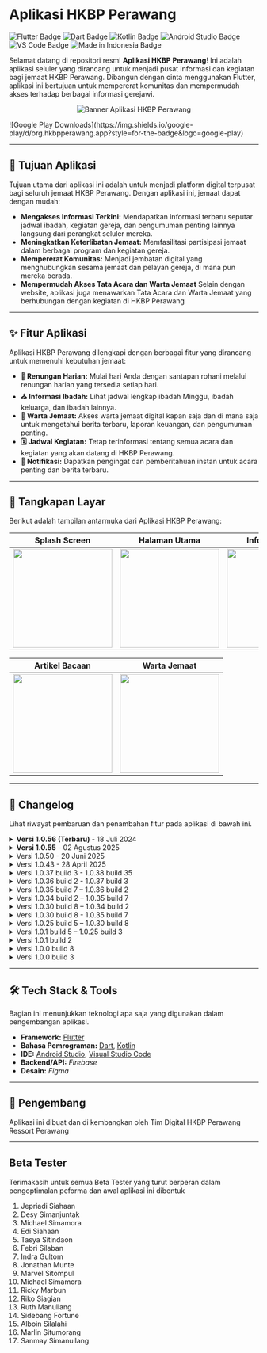 # **Aplikasi HKBP Perawang**
<p align="left">
  <img src="https://img.shields.io/badge/Flutter-02569B?style=for-the-badge&logo=flutter&logoColor=white" alt="Flutter Badge"/>
  <img src="https://img.shields.io/badge/Dart-0175C2?style=for-the-badge&logo=dart&logoColor=white" alt="Dart Badge"/>
  <img src="https://img.shields.io/badge/Kotlin-7F52FF?style=for-the-badge&logo=kotlin&logoColor=white" alt="Kotlin Badge"/>
  <img src="https://img.shields.io/badge/Android%20Studio-3DDC84?style=for-the-badge&logo=android-studio&logoColor=white" alt="Android Studio Badge"/>
  <img src="https://img.shields.io/badge/VS%20Code-007ACC?style=for-the-badge&logo=visual-studio-code&logoColor=white" alt="VS Code Badge"/>
  <img src="https://img.shields.io/badge/Made%20in-Indonesia-red?style=for-the-badge&logo=none&labelColor=white" alt="Made in Indonesia Badge"/>
</p>

Selamat datang di repositori resmi **Aplikasi HKBP Perawang**! Ini adalah aplikasi seluler yang dirancang untuk menjadi pusat informasi dan kegiatan bagi jemaat HKBP Perawang. Dibangun dengan cinta menggunakan Flutter, aplikasi ini bertujuan untuk mempererat komunitas dan mempermudah akses terhadap berbagai informasi gerejawi.

<p align="center">
  <img src="https://play-lh.googleusercontent.com/fd2MqxwGVxqJO_QXgXCwg-o8R-e2l9jmkDLHNS_TEYrpFbG2q1W1AfjLdDPaoo0Un2w=w480-h960-rw" alt="Banner Aplikasi HKBP Perawang">
</p>
![Google Play Downloads](https://img.shields.io/google-play/d/org.hkbpperawang.app?style=for-the-badge&logo=google-play)

---

## 🎯 **Tujuan Aplikasi**

Tujuan utama dari aplikasi ini adalah untuk menjadi platform digital terpusat bagi seluruh jemaat HKBP Perawang. Dengan aplikasi ini, jemaat dapat dengan mudah:

* **Mengakses Informasi Terkini:** Mendapatkan informasi terbaru seputar jadwal ibadah, kegiatan gereja, dan pengumuman penting lainnya langsung dari perangkat seluler mereka.
* **Meningkatkan Keterlibatan Jemaat:** Memfasilitasi partisipasi jemaat dalam berbagai program dan kegiatan gereja.
* **Mempererat Komunitas:** Menjadi jembatan digital yang menghubungkan sesama jemaat dan pelayan gereja, di mana pun mereka berada.
* **Mempermudah Akses Tata Acara dan Warta Jemaat** Selain dengan website, aplikasi juga menawarkan Tata Acara dan Warta Jemaat yang berhubungan dengan kegiatan di HKBP Perawang

---

## ✨ **Fitur Aplikasi**

Aplikasi HKBP Perawang dilengkapi dengan berbagai fitur yang dirancang untuk memenuhi kebutuhan jemaat:

* **📖 Renungan Harian:** Mulai hari Anda dengan santapan rohani melalui renungan harian yang tersedia setiap hari.
* **⛪ Informasi Ibadah:** Lihat jadwal lengkap ibadah Minggu, ibadah keluarga, dan ibadah lainnya.
* **📰 Warta Jemaat:** Akses warta jemaat digital kapan saja dan di mana saja untuk mengetahui berita terbaru, laporan keuangan, dan pengumuman penting.
* **🗓️ Jadwal Kegiatan:** Tetap terinformasi tentang semua acara dan kegiatan yang akan datang di HKBP Perawang.
* **🔔 Notifikasi:** Dapatkan pengingat dan pemberitahuan instan untuk acara penting dan berita terbaru.

---

## 📸 **Tangkapan Layar**

Berikut adalah tampilan antarmuka dari Aplikasi HKBP Perawang:

| Splash Screen | Halaman Utama | Informasi Huria | Jadwal Ibadah | Tata Acara |
| :---: | :---: | :---: | :---: | :---: |
| <img src="https://play-lh.googleusercontent.com/u_pd2XAaSYwQ-yAXIuGLGYd4g1pZ8YFk38yb_grt7B--l3Z7h-IkG1mkvy0TR05simCN1o8ZJ9K4hqnIAIs1wQ=w5120-h2880-rw" width="200"/> | <img src="https://play-lh.googleusercontent.com/5l50O_CS1m2HHLnGjLNOgYVNml5KO_KROZcZQNKe943tkkwMX4ew6jKTBE4twBJ_PT4WlIDE0h62dcrzFqF9IRE=w5120-h2880-rw" width="200"/> | <img src="https://play-lh.googleusercontent.com/YAT_6MTy_dDzeK8JDPkKb3CHghiE0fpU7Kba7_JkM0Vyl1PuEvbtsHSqakaR_WWwwFa-rADAdLte0MRj6rkMdw=w5120-h2880-rw" width="200"/> | <img src="https://play-lh.googleusercontent.com/4rU60RbA5BjxinlGafdaT8rOIDEVqoJjVSoZU9j5kjWKGkEUbCUAL1LSksYw90m-lP_qYVWDm5s4csit-mqcFw=w5120-h2880-rw" width="200"/> | <img src="https://play-lh.googleusercontent.com/S-DrW8YsodzhRb40jSVneEgN6_OiFxLBslvPuLXc6fdG4NHBFU8qHOYFawpR37P6qKk30F7VIShzRe1cc-oG=w5120-h2880-rw" width="200"/> |

| Artikel Bacaan | Warta Jemaat |
| :---: | :---: |
| <img src="https://play-lh.googleusercontent.com/YJLIaC6NajRhmBRBXUu-YhP-rjwRzfBOeJyZTJ9-WxzWbg4ffgFJvu-V3FfWQMpk-_KR4ZDKj7KXfV4vtn94kA=w5120-h2880-rw" width="200"/> | <img src="https://play-lh.googleusercontent.com/cLcOVy4Wb3cG_0UIle56NN7RG1G5_jlonlJjNmZOuJKZCamy3NumCoyRuzuxYAg5jDsvijYJ62Xhg9BQNCI-gPI=w5120-h2880-rw" width="200"/> |

---

## 📜 **Changelog**

Lihat riwayat pembaruan dan penambahan fitur pada aplikasi di bawah ini.

<details>
<summary><strong>Versi 1.0.56 (Terbaru)</strong> - 18 Juli 2024</summary>
<br>

-   Perbaikan bug dan peningkatan performa
-   Penambahan metode scrap PDF dari web dan GDrive
-   Perubahan UI Blog
-   Penambahan Fitur Postingan Unggulan
-   Optimasi pembuka PDF
-   Optimasi metode unduh PDF
-   Perbaikan Cache Info Partangiangan
-   Perbaikan beberapa bug

</details>

<details>
<summary><strong>Versi 1.0.55</strong> - 02 Agustus 2025</summary>
<br>

-   Perbaikan bug dan peningkatan performa
-   Penambahan kemampuan memuat gambar pada notifikasi
-   Pengoptimalan metode cache
-   Penambahan Jadwal Partangiangan Weyk
-   Penghapusan sisi samping Penampil PDF
-   Pengoptimalan Pembacaan PDF
-   Meringankan halaman utama aplikasi
-   Penambahan keamanan AppCheck
-   Perbaikan Bug
-   Perbaikan tombol aksi notifikasi
-   Pembaharuan bahasa pendukung

</details>

<details>
<summary>Versi 1.0.50 - 20 Juni 2025</summary>
<br>

-   Perbaikan bug dan peningkatan performa
-   Perbaikan edge-to-edge
-   Integrasi Play Integrity
-   dan banyak lagi

</details>

<details>
<summary>Versi 1.0.43 - 28 April 2025</summary>
<br>

-   Fetch Warta Acara dengan Metode Baru mengikuti struktur web
-   Penambahan Sistem notifikasi dengan fitur Tombol
-   Perbaikan direct sistem notifikasi
-   Perbagian Bug
-   Penyimpanan Dokumen tersendiri
-   Pengoptimalan Pembuka Pdf

</details>

<details>
<summary>Versi 1.0.37 build 3 - 1.0.38 build 35</summary>
<br>

- Perbaikan Fug
- Perbaikan cache lokal
- Perbaikan snkronasi Jadwal
- Penambahan metode refresh di halaman warta
- Fitur Pengurutan kategori team
- Perbaikan logika halaman info huria
- Fitur Perbaikan sinkronasi Jadwal dan Team dengan firebase

</details>
<details>
<summary>Versi 1.0.36 build 2 - 1.0.37 build 3</summary>
<br>

- Perbaikan Bug
- Memperbaiki fitur cache
- Menutup akses pendaftaran user
- Sinkronasi data team dengan firebase

</details>
<details>
<summary>Versi 1.0.35 build 7 – 1.0.36 build 2</summary>
<br>

- Perbaikan bug
- Migrasi penyimpanan dari hive ke hive_ce
- Perbaikan Halaman Dokumen
- Integrasi Dokumen di Halaman Dokumen Dengan ImageKit
- Menetapkan sidebar hanya untuk warta-acara
- Memperbaiki gambar terbalik pada sidebar

</details>
<details>
<summary>Versi 1.0.34 build 2 – 1.0.35 build 7</summary>
<br>

- Perbaikan bug
- Integrasi ImageKit sebagai media utama penyimpanan file
- Perbaikan fitur Analystik
- Perbaikan integrasi firebase

</details>
<details>
<summary>Versi 1.0.30 build 8 – 1.0.34 build 2</summary>
<br>

- Meningkatkan stabilitas
- Mengubah metode fetch dokumen dan warta hanya oleh admin
- Pembaharuan otomatis dokumen
- Perbaikan bug
- Penambahan fitur agara dapat di akses dalam mode offline
- Sinkronasi otomatis jika koneksi terdeteksi
- Menambah perijinan perangkat agar dapat mengunduh warta atau dokumen.
- Perbaikan halaman blog untuk mengambil dari web.
- Merapikan detail isi post pada blog.
- Menambahkan Imagekit sebagai penyimpanan online.
- Penambahan database warta untuk menangkap dari web
- Memperbaiki metode dokumen
- Filter postingan yang di tangkap dari web pada data dokumen.

</details>
<details>
<summary>Versi 1.0.30 build 8 - 1.0.35 build 7</summary>
<br>

- Perbaikan Bug
- Integrasi ImageKit sebagai Media Library
- Perbaikan fitur Analistik

</details>
<details>
<summary>Versi 1.0.25 build 5 – 1.0.30 build 8</summary>
<br>

- Penambahan fitur popup pada foto info huria, fungsionaris, dan tim digital
- Penambahan menu Dokumen pada Sidebar
- Menghapus metode Signup
- Menambah fitur penambahan user hanya oleh Admin
- Perbaikan splash screen terpotong pada Android 14
- Perbaikan bug

</details>
<details>
<summary>Versi 1.0.1 build 5 – 1.0.25 build 3</summary>
<br>

- Perbaikan bug
- Pengelompokan halaman warta-acara berdasarkan kegiatan acara
- Metode fetch warta agar dapat mendeteksi postingan terbaru di website.

</details>
<details>
<summary>Versi 1.0.1 build 2​ </summary>
<br>

- Penambahan fitur analistik.
- Perbaikan beberapa bug.
- Optimisasi halaman warta acara setiap kali dibuka
- penambahan tabel “hari” dalam jadwal kegiatan.
- peningkatan keamanan.
- penambahan sosial media facebook, youtube, dan instagram di halaman kontak

</details>
<details>
<summary>Versi 1.0.0 build 8​</summary>
<br>

- Perbaikan beberapa bug.
- penambahan pop up jika versi baru tersedia.
- melenngkapi data sintua dan halaman fungsionaris
- perbaikan info team agar dapat memunculkan pop up foto.

</details>
<details>
<summary>Versi 1.0.0 build 3</summary>
<br>

- Penambahan Halaman: Info Huria, Warta Jemaat, Jadwal Kegiatan, Blog, Info Aplikasi, Kebijakan Privasi, Fungsionaris, Tim Digital.
- Pemuatan Warta Jemaat menggunakan web_view ke situs https://www.hkbpperawang.org.
- Penanganan Notifikasi agar dapat dikirim dan diterima secara real time.
- Penambahan fungsi jadwal kegiatan agar dapat di ubah tanpa pembaharuan
- Penambahan fungsi jadwal ibadah
- penambahan fitur user
- penambahan fitur statistik huria untuk memunculkan di halaman info huria.

</details>

---

## 🛠️ **Tech Stack & Tools**

Bagian ini menunjukkan teknologi apa saja yang digunakan dalam pengembangan aplikasi.

-   **Framework:** [Flutter](https://flutter.dev/)
-   **Bahasa Pemrograman:** [Dart](https://dart.dev/), [Kotlin](https://kotlinlang.org/)
-   **IDE:** [Android Studio](https://developer.android.com/studio), [Visual Studio Code](https://code.visualstudio.com/)
-   **Backend/API:** *Firebase*
-   **Desain:** *Figma*

---

## 🚀 **Pengembang**

Aplikasi ini dibuat dan di kembangkan oleh Tim Digital HKBP Perawang Ressort Perawang

---

## Beta Tester

Terimakasih untuk semua Beta Tester yang turut berperan dalam pengoptimalan peforma dan awal aplikasi ini dibentuk

1. Jepriadi Siahaan
2. Desy Simanjuntak
3. Michael Simamora
4. Edi Siahaan
5. Tasya Sitindaon
6. Febri Silaban
7. Indra Gultom
8. Jonathan Munte
9. Marvel Sitompul
10. Michael Simamora
11. Ricky Marbun
12. Riko Siagian
13. Ruth Manullang
14. Sidebang Fortune
15. Alboin Silalahi
16. Marlin Situmorang
17. Sanmay Simanullang

